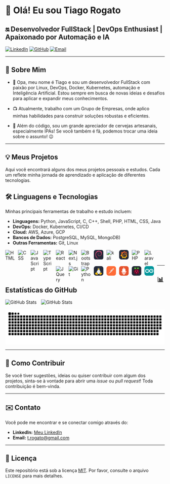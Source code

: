# 👋 Olá! Eu sou Tiago Rogato

## 🔛 Desenvolvedor FullStack | DevOps Enthusiast | Apaixonado por Automação e IA

[<img alt="LinkedIn" src="https://img.shields.io/badge/LinkedIn-0077B5?style=for-the-badge&logo=linkedin&logoColor=white" />](https://www.linkedin.com/in/tiago-rogato-da-silveira-095563b6/)
[<img alt="GitHub" src="https://img.shields.io/badge/GitHub-100000?style=for-the-badge&logo=github&logoColor=white" />](https://github.com/TRogato/Trogato)
[<img alt="Email" src="https://img.shields.io/badge/Email-D14836?style=for-the-badge&logo=gmail&logoColor=white" />](t.rogato@gmail.com)

---

## 🚀 Sobre Mim

- :rocket: Opa, meu nome é Tiago e sou um desenvolvedor FullStack com paixão por Linux, DevOps, Docker, Kubernetes, automação e Inteligência Artificial. Estou sempre em busca de novas ideias e desafios para aplicar e expandir meus conhecimentos.

- :tv: Atualmente, trabalho com um Grupo de Empresas, onde aplico minhas habilidades para construir soluções robustas e eficientes.

- 💬 Além do código, sou um grande apreciador de cervejas artesanais, especialmente IPAs! Se você também é fã, podemos trocar uma ideia sobre o assunto! 😉

---

## 💡 Meus Projetos

Aqui você encontrará alguns dos meus projetos pessoais e estudos. Cada um reflete minha jornada de aprendizado e aplicação de diferentes tecnologias.

## 🛠️ Linguagens e Tecnologias

Minhas principais ferramentas de trabalho e estudo incluem:

*   **Linguagens:** Python, JavaScript, C, C++, Shell, PHP, HTML, CSS, Java
*   **DevOps:** Docker, Kubernetes, CI/CD
*   **Cloud:** AWS, Azure, GCP
*   **Bancos de Dados:** PostgreSQL, MySQL, MongoDB)
*   **Outras Ferramentas:** Git, Linux

<p align="left">

<img 
    align="left" 
    alt="HTML"
    title="HTML" 
    width="30px" 
    style="padding-right: 10px;" 
    src="https://cdn.jsdelivr.net/gh/devicons/devicon@latest/icons/html5/html5-original.svg" 
/>
<img 
    align="left" 
    alt="CSS" 
    title="CSS"
    width="30px" 
    style="padding-right: 10px;" 
    src="https://cdn.jsdelivr.net/gh/devicons/devicon@latest/icons/css3/css3-original.svg" 
/>
<img 
    align="left" 
    alt="JavaScript" 
    title="JavaScript"
    width="30px" 
    style="padding-right: 10px;" 
    src="https://cdn.jsdelivr.net/gh/devicons/devicon@latest/icons/javascript/javascript-original.svg" 
/>
<img 
    align="left" 
    alt="TypeScript"
    title="TypeScript" 
    width="30px" 
    style="padding-right: 10px;" 
    src="https://cdn.jsdelivr.net/gh/devicons/devicon@latest/icons/typescript/typescript-original.svg" 
/>
<img 
    align="left" 
    alt="React"
    title="React" 
    width="30px" 
    style="padding-right: 10px;" 
    src="https://cdn.jsdelivr.net/gh/devicons/devicon@latest/icons/react/react-original.svg" 
/>
<img 
    align="left" 
    alt="Next.js" 
    title="Next.js"
    width="30px" 
    style="padding-right: 10px;" 
    src="https://cdn.jsdelivr.net/gh/devicons/devicon@latest/icons/nextjs/nextjs-original.svg" 
/>
<img 
    align="left" 
    alt="Bootstrap"
    title="Bootstrap" 
    width="30px" 
    style="padding-right: 10px;" 
    src="https://cdn.jsdelivr.net/gh/devicons/devicon@latest/icons/bootstrap/bootstrap-original.svg" 
/>
<img 
    align="left" 
    alt="debian" 
    title="debian"
    width="30px" 
    style="padding-right: 10px;" 
    src="https://github.com/tandpfun/skill-icons/blob/main/icons/Debian-Dark.svg" 
/>
<img 
    align="left" 
    alt="kali" 
    title="kali"
    width="30px" 
    style="padding-right: 10px;" 
    src="https://github.com/tandpfun/skill-icons/blob/main/icons/Kali-Dark.svg" 
/>
<img 
    align="left" 
    alt="grafana" 
    title="grafana"
    width="30px" 
    style="padding-right: 10px;" 
    src="https://github.com/tandpfun/skill-icons/blob/main/icons/Grafana-Dark.svg" 
/>
<img 
    align="left" 
    alt="PHP" 
    title="PHP"
    width="30px" 
    style="padding-right: 10px;" 
    src="https://cdn.jsdelivr.net/gh/devicons/devicon@latest/icons/php/php-original.svg" 
/>
<img 
    align="left" 
    alt="Laravel" 
    title="Laravel"
    width="30px" 
    style="padding-right: 10px;" 
    src="https://cdn.jsdelivr.net/gh/devicons/devicon@latest/icons/laravel/laravel-original.svg" 
/>
<img 
    align="left" 
    alt="JQuery" 
    title="JQuery"
    width="30px" 
    style="padding-right: 10px;" 
    src="https://cdn.jsdelivr.net/gh/devicons/devicon@latest/icons/jquery/jquery-original.svg" 
/>
<img 
    align="left" 
    alt="Git" 
    title="Git"
    width="30px" 
    style="padding-right: 10px;" 
    src="https://cdn.jsdelivr.net/gh/devicons/devicon@latest/icons/git/git-original.svg" 
/>
<img 
    align="left" 
    alt="Python" 
    title="Python"
    width="30px" 
    style="padding-right: 10px;" 
    src="https://cdn.jsdelivr.net/gh/devicons/devicon@latest/icons/python/python-original.svg" 
/>
<img 
    align="left" 
    alt="linux" 
    title="linux"
    width="30px" 
    style="padding-right: 10px;" 
    src="https://github.com/tandpfun/skill-icons/blob/main/icons/Linux-Dark.svg" 
/>
<img 
    align="left" 
    alt="postman" 
    title="postman"
    width="30px" 
    style="padding-right: 10px;" 
    src="https://github.com/tandpfun/skill-icons/blob/main/icons/Postman.svg" 
/>
<img 
    align="left" 
    alt="Prometheus" 
    title="Prometheus"
    width="30px" 
    style="padding-right: 10px;" 
    src="https://github.com/tandpfun/skill-icons/blob/main/icons/Prometheus.svg" 
/>
<img 
    align="left" 
    alt="Pi" 
    title="Pi"
    width="30px" 
    style="padding-right: 10px;" 
    src="https://github.com/tandpfun/skill-icons/blob/main/icons/RaspberryPi-Dark.svg" 
/>
<img 
    align="left" 
    alt="Arduino" 
    title="Arduino"
    width="30px" 
    style="padding-right: 10px;" 
    src="https://github.com/tandpfun/skill-icons/blob/main/icons/Arduino.svg" 
/>
</p>
<br>
<br>

---

## 📊 Estatísticas do GitHub

<p align="left">
  <img 
    alt="GitHub Stats" 
    height="200" 
    style="padding-right: 10px;" 
    src="https://github-readme-stats.vercel.app/api?username=TRogato&show_icons=true&theme=tokyonight&include_all_commits=true&locale=pt-br" 
     alt="Estatísticas do GitHub" />
  <img 
    alt="GitHub Stats" 
    height="200" 
    src="https://github-readme-stats.vercel.app/api/top-langs/?username=Trogato&theme=tokyonight&layout=compact&custom_title=Tecnologias&langs_count=9"  alt="Top Linguagens" />
</p>

 <picture>
  <source media="(prefers-color-scheme: dark)" srcset="https://raw.githubusercontent.com/AecioJose/AecioJose/output/github-contribution-grid-snake-dark.svg">
  <source media="(prefers-color-scheme: light)" srcset="https://raw.githubusercontent.com/AecioJose/AecioJose/output/github-contribution-grid-snake.svg">
  <img alt="github contribution grid snake animation" src="https://raw.githubusercontent.com/AecioJose/AecioJose/output/github-contribution-grid-snake.svg">
</picture>

---

## 🤝 Como Contribuir

Se você tiver sugestões, ideias ou quiser contribuir com algum dos projetos, sinta-se à vontade para abrir uma *issue* ou *pull request*! 
Toda contribuição é bem-vinda.

---

## ✉️ Contato

Você pode me encontrar e se conectar comigo através do:

*   **LinkedIn:** [Meu LinkedIn](https://www.linkedin.com/in/tiago-rogato-da-silveira-095563b6/)
*   **Email:** [t.rogato@gmail.com](mailto:t.rogato@gmail.com)

---

## 📄 Licença

Este repositório está sob a licença [MIT](https://github.com/TRogato/Trogato/blob/main/LICENSE). Por favor, consulte o arquivo `LICENSE` para mais detalhes.

